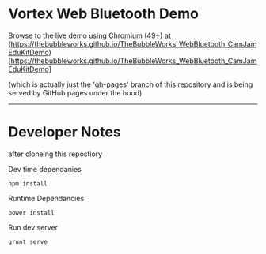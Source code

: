 # Vortex Web Bluetooth Demo

Browse to the live demo using Chromium (49+) at (https://thebubbleworks.github.io/TheBubbleWorks_WebBluetooth_CamJamEduKitDemo)[https://thebubbleworks.github.io/TheBubbleWorks_WebBluetooth_CamJamEduKitDemo]


(which is actually just the 'gh-pages' branch of this repository and is being served by GitHub pages under the hood)


---

# Developer Notes

after cloneing this repostiory

Dev time dependanies

```
npm install
```


Runtime Dependancies

```
bower install
```


Run dev server

```
grunt serve
```